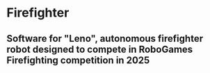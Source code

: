 # Firefighter

## Software for "Leno", autonomous firefighter robot designed to compete in RoboGames Firefighting competition in 2025
